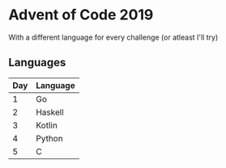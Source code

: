 # Advent of Code 2019
With a different language for every challenge (or atleast I'll try)

## Languages
| Day | Language |
|-----|----------|
| 1   | Go       |
| 2   | Haskell  |
| 3   | Kotlin   |
| 4   | Python   |
| 5   | C        |
